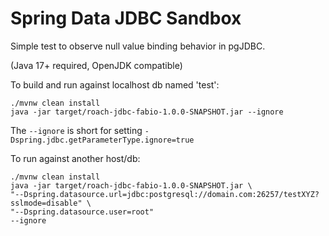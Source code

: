 # Spring Data JDBC Sandbox 

Simple test to observe null value binding behavior in pgJDBC.

(Java 17+ required, OpenJDK compatible)           

To build and run against localhost db named 'test':

```shell
./mvnw clean install
java -jar target/roach-jdbc-fabio-1.0.0-SNAPSHOT.jar --ignore
```

The `--ignore` is short for setting `-Dspring.jdbc.getParameterType.ignore=true`

To run against another host/db:

```shell
./mvnw clean install
java -jar target/roach-jdbc-fabio-1.0.0-SNAPSHOT.jar \
"--Dspring.datasource.url=jdbc:postgresql://domain.com:26257/testXYZ?sslmode=disable" \
"--Dspring.datasource.user=root"
--ignore
```